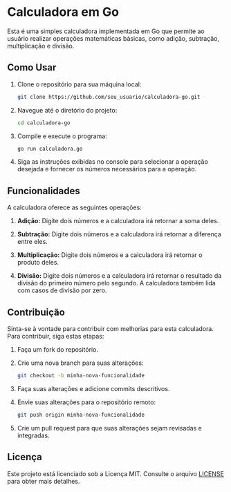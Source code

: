 # Calculadora em Go

Esta é uma simples calculadora implementada em Go que permite ao usuário realizar operações matemáticas básicas, como adição, subtração, multiplicação e divisão.

## Como Usar

1. Clone o repositório para sua máquina local:

    ```bash
    git clone https://github.com/seu_usuario/calculadora-go.git
    ```

2. Navegue até o diretório do projeto:

    ```bash
    cd calculadora-go
    ```

3. Compile e execute o programa:

    ```bash
    go run calculadora.go
    ```

4. Siga as instruções exibidas no console para selecionar a operação desejada e fornecer os números necessários para a operação.

## Funcionalidades

A calculadora oferece as seguintes operações:

1. **Adição:** Digite dois números e a calculadora irá retornar a soma deles.

2. **Subtração:** Digite dois números e a calculadora irá retornar a diferença entre eles.

3. **Multiplicação:** Digite dois números e a calculadora irá retornar o produto deles.

4. **Divisão:** Digite dois números e a calculadora irá retornar o resultado da divisão do primeiro número pelo segundo. A calculadora também lida com casos de divisão por zero.

## Contribuição

Sinta-se à vontade para contribuir com melhorias para esta calculadora. Para contribuir, siga estas etapas:

1. Faça um fork do repositório.
2. Crie uma nova branch para suas alterações:

    ```bash
    git checkout -b minha-nova-funcionalidade
    ```

3. Faça suas alterações e adicione commits descritivos.
4. Envie suas alterações para o repositório remoto:

    ```bash
    git push origin minha-nova-funcionalidade
    ```

5. Crie um pull request para que suas alterações sejam revisadas e integradas.

## Licença

Este projeto está licenciado sob a Licença MIT. Consulte o arquivo [LICENSE](LICENSE) para obter mais detalhes.
